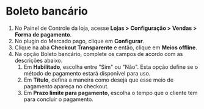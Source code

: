 # Boleto bancário

1. No Painel de Controle da loja, acesse **Lojas > Configuração > Vendas > Forma de pagamento**.
2. No plugin do Mercado pago, clique em **Configurar**.
3. Clique na aba **Checkout Transparente** e então, clique em **Meios offline**.
4. Na opção Boleto bancário, complete os campos de acordo com as descrições abaixo.
    1. Em **Habilitado**, escolha entre "Sim" ou "Não". Esta opção define se o método de pagamento estará disponível para uso.
    2. Em **Título**, defina a maneira como deseja que esse meio de pagamento apareça no checkout.
    3. Em **Prazo limite para pagamento**, escolha o tempo que o cliente tem para concluir o pagamento.